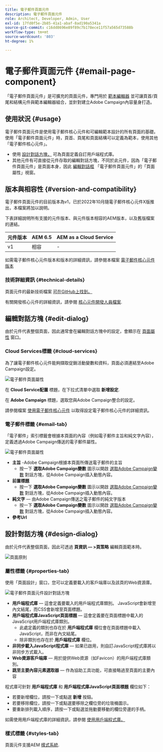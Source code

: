 ```yaml
---
title: 電子郵件頁面元件
description: 電子郵件頁面元件
role: Architect, Developer, Admin, User
exl-id: 17fd0f5e-2b85-41a1-abaf-8ad190a5341a
source-git-commit: c16dd8696e89f89c7b178ece11f57a565d73588b
workflow-type: tm+mt
source-wordcount: '803'
ht-degree: 1%

---
```



# 電子郵件頁面元件 {#email-page-component}

「電子郵件頁面元件」是可擴充的頁面元件，專門用於 [範本編輯器](https://experienceleague.adobe.com/docs/experience-manager-cloud-service/sites/authoring/features/templates.html) 並可讓頁首/頁尾和結構元件與範本編輯器組合，並針對建立Adobe Campaign內容量身打造。

## 使用狀況 {#usage}

電子郵件頁面元件是使用電子郵件核心元件和可編輯範本設計的所有頁面的基礎。 使用「電子郵件頁面元件」時，頁首、頁尾和頁面結構可以定義為範本，使用其他「電子郵件核心元件」。

* 使用 [設計對話方塊，](#design-dialog) 可為頁面定義自訂用戶端程式庫。
* 其他元件有可直接從元件存取的編輯對話方塊，不同於此元件，因為「電子郵件頁面元件」是頁面本身，因此 [編輯對話框](#edit-dialog) 「電子郵件頁面元件」的「頁面屬性」視窗。

## 版本與相容性 {#version-and-compatibility}

電子郵件頁面元件的目前版本為v1，已於2022年10月隨電子郵件核心元件X版推出，本檔案將加以說明。

下表詳細說明所有支援的元件版本、與元件版本相容的AEM版本，以及舊版檔案的連結。

| 元件版本 | AEM 6.5 | AEM as a Cloud Service  |
|---|---|---|
| v1 | 相容 | - |

如需電子郵件核心元件版本和版本的詳細資訊，請參閱本檔案 [電子郵件核心元件版本](/help/email/versions.md)

### 技術詳細資訊 {#technical-details}

頁面元件的最新技術檔案 [可在GitHub上找到。](https://adobe.com/go/aem_cmp_tech_email_page_v1)

有關開發核心元件的詳細資訊，請參閱 [核心元件開發人員檔案](/help/developing/overview.md).

## 編輯對話方塊 {#edit-dialog}

由於元件代表整個頁面，因此通常會在編輯對話方塊中的設定，會顯示在 [頁面屬性](https://experienceleague.adobe.com/docs/experience-manager-cloud-service/sites/authoring/fundamentals/page-properties.html) 窗口。

### Cloud Services標籤 {#cloud-services}

為了讓電子郵件核心元件能夠擷取促銷活動變數和資料，頁面必須連結至Adobe Campaign設定。

![電子郵件頁面屬性](/help/email/assets/email-page-properties.png)

在 **Cloud Service配置** 標題，在下拉式清單中選取 **新增設定**.

在 **Adobe Campaign** 標題，選取您與Adobe Campaign整合的設定。

請參閱檔案 [使用電子郵件核心元件](/help/email/using.md) 以取得設定電子郵件核心元件的詳細資訊。

### 電子郵件標籤 {#email-tab}

「電子郵件」索引標籤會根據本頁面的內容（例如電子郵件主旨和純文字內容），定義透過Adobe Campaign傳送的電子郵件屬性。

![電子郵件頁面屬性](/help/email/assets/email-page-properties-email.png)

* **主旨** -Adobe Campaign根據本頁面所傳送電子郵件的主旨
   * 按一下 **選取Adobe Campaign變數** 圖示以開啟 [選取Adobe Campaign變數](/help/email/campaign-variables.md) 對話方塊，從Adobe Campaign插入動態內容。
* **前置標題**
   * 按一下 **選取Adobe Campaign變數** 圖示以開啟 [選取Adobe Campaign變數](/help/email/campaign-variables.md) 對話方塊，從Adobe Campaign插入動態內容。
* **純文字**  — 由Adobe Campaign傳送之電子郵件的純文字版本
   * 按一下 **選取Adobe Campaign變數** 圖示以開啟 [選取Adobe Campaign變數](/help/email/campaign-variables.md) 對話方塊，從Adobe Campaign插入動態內容。
* **參考Url**

## 設計對話方塊 {#design-dialog}

由於元件代表整個頁面，因此可透過 **頁資訊 — >頁策略** 編輯頁面範本時。

![頁面原則](/help/assets/page-policy.png)

### 屬性標籤 {#properties-tab}

使用「頁面設計」窗口，您可以定義要載入的客戶端庫以及該頁的Web資源庫。

![電子郵件頁面元件設計對話方塊](/help/email/assets/email-page-design.png)

* **用戶端程式庫**  — 這會定義要載入的用戶端程式庫類別。 JavaScript會新增至內文結尾，而CSS會新增至頁面標題。
* **用戶端程式庫JavaScript頁面標題**  — 這會定義要在頁面標題中載入的JavaScript用戶端程式庫類別。
   * 此處定義的類別也存在於 **用戶端程式庫** 欄位會在頁面標題中載入JavaScript，而非在內文結尾。
   * 除非類別也存在於 **用戶端程式庫** 欄位。
* **非同步載入JavaScript程式庫**  — 如果已啟用，則自訂JavaScript程式庫將以非同步方式載入。
* **Web資源客戶端庫**  — 用於提供Web資源（如Favicon）的用戶端程式庫類別。
* **跳至主要內容元素選取器**  — 作為協助工具功能，可直接略過至頁面的主要內容

程式庫可針對 **用戶端程式庫** 和 **用戶端程式庫JavaScript頁面標題** 欄位如下：

* 若要新增欄位，請按一下或點選 **新增** 按鈕。
* 若要移除欄位，請按一下或點選要移除之欄位旁的垃圾桶圖示。
* 要重新排列載入順序，請按一下或點選並拖動要移動的欄位旁邊的手柄。

如需使用用戶端程式庫的詳細資訊，請參閱 [使用用戶端程式庫。](https://helpx.adobe.com/experience-manager/6-5/sites/developing/using/clientlibs.html)

### 樣式標籤 {#styles-tab}

頁面元件支援AEM [樣式系統](/help/get-started/authoring.md#component-styling).
